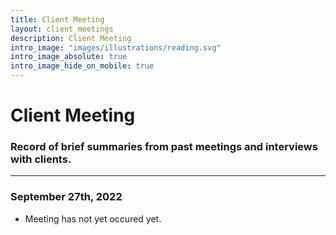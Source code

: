 ```yaml
---
title: Client Meeting
layout: client_meetings
description: Client Meeting
intro_image: "images/illustrations/reading.svg"
intro_image_absolute: true
intro_image_hide_on_mobile: true
---
```


# Client Meeting

### Record of brief summaries from past meetings and interviews with clients.

----
### September 27th, 2022
+ Meeting has not yet occured yet.
<br>
<br>
<br>
<br>
<br>
<br>
<br>
<br>